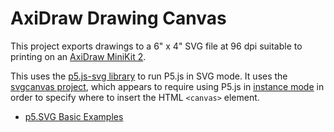 # AxiDraw Drawing Canvas

This project exports drawings to a 6" x 4" SVG file at 96 dpi
suitable to printing on an [AxiDraw MiniKit 2](https://shop.evilmadscientist.com/productsmenu/924).

This uses the [p5.js-svg library](https://github.com/zenozeng/p5.js-svg) to run P5.js in SVG mode.
It uses the [svgcanvas project](https://github.com/zenozeng/svgcanvas), which appears to
require using P5.js in [instance mode](https://github.com/processing/p5.js/wiki/Global-and-instance-mode)
in order to specify where to insert the HTML `<canvas>` element.

- [p5.SVG Basic Examples](http://zenozeng.github.io/p5.js-svg/examples/#basic)
